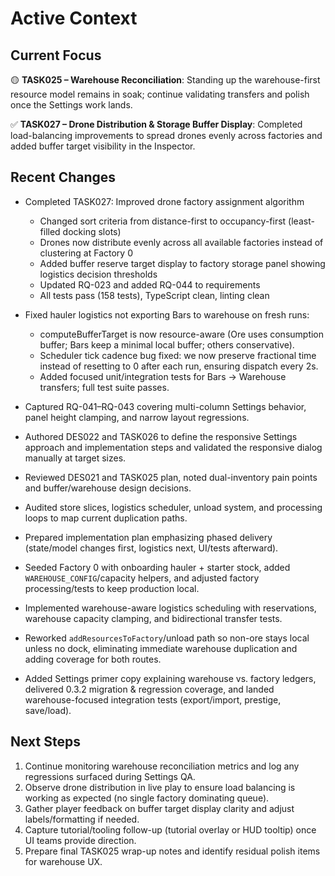 # Active Context

## Current Focus

🟡 **TASK025 – Warehouse Reconciliation**: Standing up the warehouse-first resource model remains in soak; continue validating transfers and polish once the Settings work lands.

✅ **TASK027 – Drone Distribution & Storage Buffer Display**: Completed load-balancing improvements to spread drones evenly across factories and added buffer target visibility in the Inspector.

## Recent Changes

- Completed TASK027: Improved drone factory assignment algorithm
  - Changed sort criteria from distance-first to occupancy-first (least-filled docking slots)
  - Drones now distribute evenly across all available factories instead of clustering at Factory 0
  - Added buffer reserve target display to factory storage panel showing logistics decision thresholds
  - Updated RQ-023 and added RQ-044 to requirements
  - All tests pass (158 tests), TypeScript clean, linting clean

- Fixed hauler logistics not exporting Bars to warehouse on fresh runs:
  - computeBufferTarget is now resource-aware (Ore uses consumption buffer; Bars keep a minimal local buffer; others conservative).
  - Scheduler tick cadence bug fixed: we now preserve fractional time instead of resetting to 0 after each run, ensuring dispatch every 2s.
  - Added focused unit/integration tests for Bars → Warehouse transfers; full test suite passes.

- Captured RQ-041–RQ-043 covering multi-column Settings behavior, panel height clamping, and narrow layout regressions.
- Authored DES022 and TASK026 to define the responsive Settings approach and implementation steps and validated the responsive dialog manually at target sizes.
- Reviewed DES021 and TASK025 plan, noted dual-inventory pain points and buffer/warehouse design decisions.
- Audited store slices, logistics scheduler, unload system, and processing loops to map current duplication paths.
- Prepared implementation plan emphasizing phased delivery (state/model changes first, logistics next, UI/tests afterward).
- Seeded Factory 0 with onboarding hauler + starter stock, added `WAREHOUSE_CONFIG`/capacity helpers, and adjusted factory processing/tests to keep production local.
- Implemented warehouse-aware logistics scheduling with reservations, warehouse capacity clamping, and bidirectional transfer tests.
- Reworked `addResourcesToFactory`/unload path so non-ore stays local unless no dock, eliminating immediate warehouse duplication and adding coverage for both routes.
- Added Settings primer copy explaining warehouse vs. factory ledgers, delivered 0.3.2 migration & regression coverage, and landed warehouse-focused integration tests (export/import, prestige, save/load).

## Next Steps

1. Continue monitoring warehouse reconciliation metrics and log any regressions surfaced during Settings QA.
2. Observe drone distribution in live play to ensure load balancing is working as expected (no single factory dominating queue).
3. Gather player feedback on buffer target display clarity and adjust labels/formatting if needed.
4. Capture tutorial/tooling follow-up (tutorial overlay or HUD tooltip) once UI teams provide direction.
5. Prepare final TASK025 wrap-up notes and identify residual polish items for warehouse UX.

